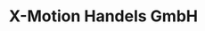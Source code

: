 ---
title: "X-Motion Handels GmbH"
url: /klagenfurt-am-woerthersee/x-motion-handels-gmbh-theatergasse/
shop: Dorfladen
---